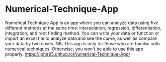 # Numerical-Technique-App
Numerical Technique App is an app where you can analyze data using five different methods at the same time: interpolation, regression, differentiation, integration, and root finding method. You can write your data or function or import an excel file to analyze data and see the curve, as well as compare your data by two cases. NB: This app is only for those who are familiar with numerical techniques. Otherwise, you won't be able to use this app properly.
https://johir95.github.io/Numerical-Technique-App/
